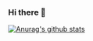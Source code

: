 ### Hi there 👋

<!--
**PeizeSun/PeizeSun** is a ✨ _special_ ✨ repository because its `README.md` (this file) appears on your GitHub profile.

Here are some ideas to get you started:

- 🔭 I’m currently working on ...
- 🌱 I’m currently learning ...
- 👯 I’m looking to collaborate on ...
- 🤔 I’m looking for help with ...
- 💬 Ask me about ...
- 📫 How to reach me: ...
- 😄 Pronouns: ...
- ⚡ Fun fact: ...

-->

[![Anurag's github stats](https://github-readme-stats.vercel.app/api?username=PeizeSun)](https://github.com/anuraghazra/github-readme-stats)
